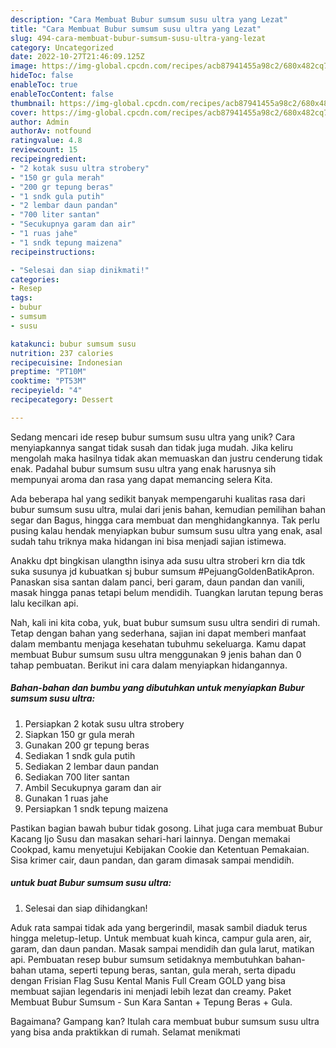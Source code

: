 ```yaml
---
description: "Cara Membuat Bubur sumsum susu ultra yang Lezat"
title: "Cara Membuat Bubur sumsum susu ultra yang Lezat"
slug: 494-cara-membuat-bubur-sumsum-susu-ultra-yang-lezat
category: Uncategorized
date: 2022-10-27T21:46:09.125Z
image: https://img-global.cpcdn.com/recipes/acb87941455a98c2/680x482cq70/bubur-sumsum-susu-ultra-foto-resep-utama.jpg
hideToc: false
enableToc: true
enableTocContent: false
thumbnail: https://img-global.cpcdn.com/recipes/acb87941455a98c2/680x482cq70/bubur-sumsum-susu-ultra-foto-resep-utama.jpg
cover: https://img-global.cpcdn.com/recipes/acb87941455a98c2/680x482cq70/bubur-sumsum-susu-ultra-foto-resep-utama.jpg
author: Admin
authorAv: notfound
ratingvalue: 4.8
reviewcount: 15
recipeingredient:
- "2 kotak susu ultra strobery"
- "150 gr gula merah"
- "200 gr tepung beras"
- "1 sndk gula putih"
- "2 lembar daun pandan"
- "700 liter santan"
- "Secukupnya garam dan air"
- "1 ruas jahe"
- "1 sndk tepung maizena"
recipeinstructions:

- "Selesai dan siap dinikmati!"
categories:
- Resep
tags:
- bubur
- sumsum
- susu

katakunci: bubur sumsum susu 
nutrition: 237 calories
recipecuisine: Indonesian
preptime: "PT10M"
cooktime: "PT53M"
recipeyield: "4"
recipecategory: Dessert

---
```





Sedang mencari ide resep bubur sumsum susu ultra yang unik? Cara menyiapkannya sangat tidak susah dan tidak juga mudah. Jika keliru mengolah maka hasilnya tidak akan memuaskan dan justru cenderung tidak enak. Padahal bubur sumsum susu ultra yang enak harusnya sih mempunyai aroma dan rasa yang dapat memancing selera Kita.





Ada beberapa hal yang sedikit banyak mempengaruhi kualitas rasa dari bubur sumsum susu ultra, mulai dari jenis bahan, kemudian pemilihan bahan segar dan Bagus, hingga cara membuat dan menghidangkannya. Tak perlu pusing kalau hendak menyiapkan bubur sumsum susu ultra yang enak,      asal sudah tahu triknya maka hidangan ini bisa menjadi sajian istimewa.














Anakku dpt bingkisan ulangthn isinya ada susu ultra stroberi krn dia tdk suka susunya jd kubuatkan sj bubur sumsum #PejuangGoldenBatikApron. Panaskan sisa santan dalam panci, beri garam, daun pandan dan vanili, masak hingga panas tetapi belum mendidih. Tuangkan larutan tepung beras lalu kecilkan api.






Nah, kali ini kita coba, yuk, buat bubur sumsum susu ultra sendiri di rumah. Tetap dengan bahan yang sederhana, sajian ini dapat memberi manfaat dalam membantu menjaga kesehatan tubuhmu sekeluarga. Kamu dapat membuat Bubur sumsum susu ultra menggunakan 9 jenis bahan dan 0 tahap pembuatan. Berikut ini cara dalam menyiapkan hidangannya.

<!--inarticleads1-->

##### Bahan-bahan dan bumbu yang dibutuhkan untuk menyiapkan Bubur sumsum susu ultra:

1. Persiapkan 2 kotak susu ultra strobery
1. Siapkan 150 gr gula merah
1. Gunakan 200 gr tepung beras
1. Sediakan 1 sndk gula putih
1. Sediakan 2 lembar daun pandan
1. Sediakan 700 liter santan
1. Ambil Secukupnya garam dan air
1. Gunakan 1 ruas jahe
1. Persiapkan 1 sndk tepung maizena


Pastikan bagian bawah bubur tidak gosong. Lihat juga cara membuat Bubur Kacang Ijo Susu dan masakan sehari-hari lainnya. Dengan memakai Cookpad, kamu menyetujui Kebijakan Cookie dan Ketentuan Pemakaian. Sisa krimer cair, daun pandan, dan garam dimasak sampai mendidih. 

<!--inarticleads2-->

#####  untuk buat Bubur sumsum susu ultra:


1. Selesai dan siap dihidangkan!

Aduk rata sampai tidak ada yang bergerindil, masak sambil diaduk terus hingga meletup-letup. Untuk membuat kuah kinca, campur gula aren, air, garam, dan daun pandan. Masak sampai mendidih dan gula larut, matikan api. Pembuatan resep bubur sumsum setidaknya membutuhkan bahan-bahan utama, seperti tepung beras, santan, gula merah, serta dipadu dengan Frisian Flag Susu Kental Manis Full Cream GOLD yang bisa membuat sajian legendaris ini menjadi lebih lezat dan creamy. Paket Membuat Bubur Sumsum - Sun Kara Santan + Tepung Beras + Gula. 

Bagaimana? Gampang kan? Itulah cara membuat bubur sumsum susu ultra yang bisa anda praktikkan di rumah. Selamat menikmati
